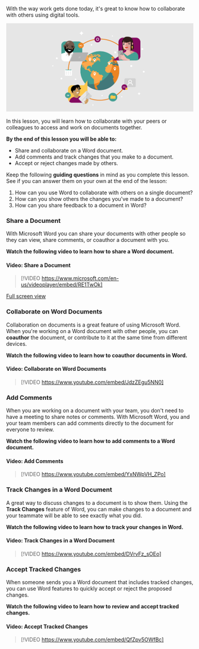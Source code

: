 
With the way work gets done today, it's great to know how to collaborate with others using digital tools. 

![Illustration of characters collaborating with various documents and devices](../media/MS_Collaboration_Illustration_2.png)

In this lesson, you will learn how to collaborate with your peers or colleagues to access and work on documents together.

**By the end of this lesson you will be able to:**

*   Share and collaborate on a Word document.
*   Add comments and track changes that you make to a document.
*   Accept or reject changes made by others.

Keep the following **guiding questions** in mind as you complete this lesson. See if you can answer them on your own at the end of the lesson:

1.  How can you use Word to collaborate with others on a single document?
2.  How can you show others the changes you've made to a document?
3.  How can you share feedback to a document in Word?

### Share a Document

With Microsoft Word you can share your documents with other people so they can view, share comments, or coauthor a document with you.

**Watch the following video to learn how to share a Word document.**


#### Video: Share a Document

> [!VIDEO https://www.microsoft.com/en-us/videoplayer/embed/RE1TwOk]

[Full screen view](https://www.microsoft.com/en-us/videoplayer/embed/RE1TwOk?pid=ocpVideo0-innerdiv-oneplayer&postJsllMsg=true&maskLevel=20&market=en-us)

### Collaborate on Word Documents

Collaboration on documents is a great feature of using Microsoft Word. When you're working on a Word document with other people, you can **coauthor** the document, or contribute to it at the same time from different devices.

**Watch the following video to learn how to coauthor documents in Word.**


#### Video: Collaborate on Word Documents
> [!VIDEO https://www.youtube.com/embed/JdzZEgu5NN0]

### Add Comments

When you are working on a document with your team, you don't need to have a meeting to share notes or comments. With Microsoft Word, you and your team members can add comments directly to the document for everyone to review.

**Watch the following video to learn how to add comments to a Word document.**

#### Video: Add Comments
> [!VIDEO https://www.youtube.com/embed/YxNWpVH_ZPo]

### Track Changes in a Word Document

A great way to discuss changes to a document is to show them. Using the **Track Changes** feature of Word, you can make changes to a document and your teammate will be able to see exactly what you did.

**Watch the following video to learn how to track your changes in Word.**


#### Video: Track Changes in a Word Document
> [!VIDEO https://www.youtube.com/embed/DVrvFz_sOEo]

### Accept Tracked Changes

When someone sends you a Word document that includes tracked changes, you can use Word features to quickly accept or reject the proposed changes.

**Watch the following video to learn how to review and accept tracked changes.**


#### Video: Accept Tracked Changes
> [!VIDEO https://www.youtube.com/embed/QfZpv5OWfBc]